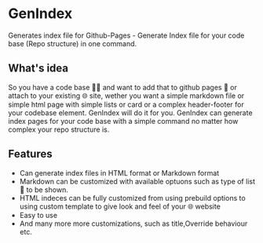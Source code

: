 # GenIndex
Generates index file for Github-Pages - Generate Index file for your code base (Repo structure) in one command.

## What's idea
 So you have a code base 👨‍💻 and want to add that to github pages 📄 or attach to your existing 🌐 site, wether you want a simple markdown file or simple html page
 with simple lists or card or a complex header-footer for your codebase element. GenIndex will do it for you. 
 GenIndex can generate index pages for your code base with a simple command no matter how complex your repo structure is.
 
 ## Features
 
 - Can generate index files in HTML format or Markdown format
 - Markdown can be customized with available optuons such as type of list 📃 to be shown.
 - HTML indeces can be fully customized from using prebuild options to using custom template to give look and feel of your 🌐 website
 - Easy to use 
 - And many more more customizations, such as title,Override behaviour etc. 
